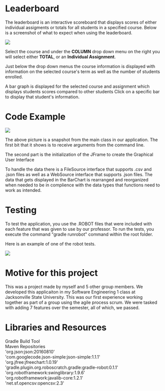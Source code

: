 # Leaderboard
The leaderboard is an interactive scoreboard that displays scores of either individual assigments or totals for all students in a specified course. Below is a screenshot of what to expect when using the leaderboard.

![](https://i.imgur.com/wDxun8o.png)

Select the course and under the <b>COLUMN</b> drop down menu on the right you will select either <b>TOTAL</b>, or an <b>Individual Assignment</b>.

Just below the drop down menus the course information is displayed with information on the selected course's term as well as the number of students enrolled.

A bar graph is displayed for the selected course and assignment which displays students scores compared to other students Click on a specific bar to display that student's information.

# Code Example

![](https://i.imgur.com/pWfqZaJ.png)

The above picture is a snapshot from the main class in our application. The first bit that it shows is to receive arguments from the command line. <br>

The second part is the initialization of the JFrame to create the Graphical User Interface <br>

To handle the data there is a FileSource interface that supports .csv and .json files as well as a WebSource interface that supports .json files. The data that gets displayed in the BarChart is rearranged and reorganized when needed to be in complience with the data types that functions need to work as intended.

# Testing

To test the application, you use the .ROBOT files that were included with each feature that was given to use by our professor. To run the tests, you execute the command "gradle runrobot" command within the root folder.<br>

Here is an example of one of the robot tests.

![](https://i.imgur.com/jbcwxbW.png)

# Motive for this project

This was a project made by myself and 5 other group members. We developed this applicaiton in my Software Engineering 1 class at Jacksonville State University. This was our first experience working together as part of a group using the agile process scrum. We were tasked with adding 7 features over the semester, all of which, we passed.

# Libraries and Resources

Gradle Build Tool<br>
Maven Repositories<br>
'org.json:json:20160810'<br>
'com.googlecode.json-simple:json-simple:1.1.1'<br>
'org.jfree:jfreechart:1.0.19'<br>
'gradle.plugin.org.roboscratch.gradle:gradle-robot:0.1.1'<br>
'org.robotframework:swinglibrary:1.9.6'<br>
'org.robotframework:javalib-core:1.2.1'<br>
'net.sf.opencsv:opencsv:2.3'
